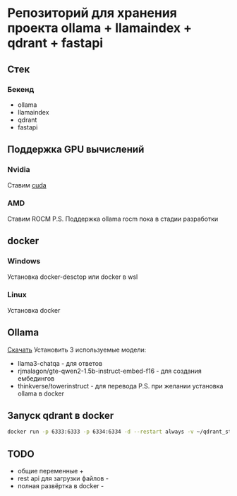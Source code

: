 # Репозиторий для хранения проекта ollama + llamaindex + qdrant + fastapi
## Стек
### Бекенд
- ollama
- llamaindex
- qdrant
- fastapi
  
## Поддержка GPU вычислений
### Nvidia
Ставим [cuda](https://developer.nvidia.com/cuda-toolkit)
### AMD
Ставим ROCM
P.S. Поддержка ollama rocm пока в стадии разработки

## docker
### Windows
Установка docker-desctop или docker в wsl
### Linux
Установка docker

## Ollama
[Скачать](https://ollama.com/download)
Установить 3 используемые модели:
- llama3-chatqa - для ответов
- rjmalagon/gte-qwen2-1.5b-instruct-embed-f16 - для создания ембедингов
- thinkverse/towerinstruct - для перевода
P.S. при желании установка ollama в docker

## Запуск qdrant в docker
```bash
docker run -p 6333:6333 -p 6334:6334 -d --restart always -v ~/qdrant_storage:/qdrant/storage:z qdrant/qdrant
```

## TODO
- общие переменные +
- rest api для загрузки файлов -
- полная развёртка в docker -
